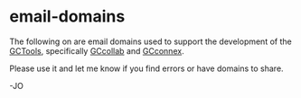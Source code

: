 # email-domains

The following on are email domains used to support the development of the [GCTools](https://github.com/gctools-outilsgc), specifically [GCcollab](https://github.com/gctools-outilsgc/gccollab) and [GCconnex](https://github.com/gctools-outilsgc/gcconnex).

Please use it and let me know if you find errors or have domains to share. 

-JO
